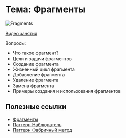 # Тема: Фрагменты

![Fragments](https://metanit.com/java/android/pics/fragment.png)

[Видео занятия](https://youtu.be/fLpZWMWErQA)

Вопросы:

* 	Что такое фрагмент?
*	Цели и задачи фрагментов
*	Создание фрагмента
*	Жизненный цикл фрагмента
*	Добавление фрагмента
*	Удаление фрагмента
*	Замена фрагмента
*	Примеры создания и использования фрагментов

	
## Полезные ссылки

* [Фрагменты](https://developer.android.com/guide/components/fragments?hl=ru)
* [Паттерн Наблюдатель](https://refactoring.guru/ru/design-patterns/observer/java/example)
* [Паттерн Фабричный метод](https://refactoring.guru/ru/design-patterns/factory-method)

